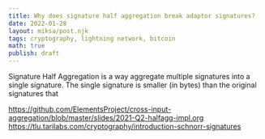 ```yaml
---
title: Why does signature half aggregation break adaptor signatures?
date: 2022-01-28
layout: miksa/post.njk
tags: cryptography, lightning network, bitcoin
math: true
publish: draft
---
```


Signature Half Aggregation is a way aggregate multiple signatures into a single signature. The single signature is smaller (in bytes) than the original signatures that 
<!-- more -->

https://github.com/ElementsProject/cross-input-aggregation/blob/master/slides/2021-Q2-halfagg-impl.org
https://tlu.tarilabs.com/cryptography/introduction-schnorr-signatures
